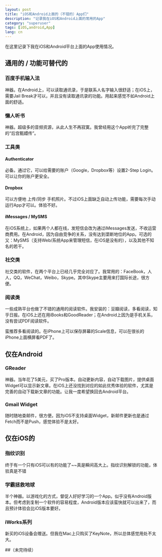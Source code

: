 ```yaml
---
layout: post
title: "iOS和Android上面的（不错的）App们"
description: "记录我在iOS和Android上面的常用的App"
category: "superuser"
tags: [iOS,android,App]
lang: cn
---
```


在这里记录下我在iOS和Android平台上面的App使用情况。

## 通用的 / 功能可替代的

### 百度手机输入法
神器。在Android上，可以读取通讯录，于是联系人名字输入很舒适；在iOS上，需要Jail Break才可以，并且没有读取通讯录的功能。用起来感觉不如Android上面的舒适。

### 懒人听书
神器。超级多的音频资源，从此人生不再寂寞。我曾经用这个App听完了完整的“后宫甄嬛传”。

### 工具类
#### Authenticator
必备。通过它，可以给需要的账户（Google，Dropbox等）设置2-Step Login。可以让你的账户更安全。
#### Dropbox
可以方便地 上传/同步 手机照片。不过iOS上面缺乏自动上传功能，需要每次手动运行App才可以。体验不好。
#### iMessages / MySMS
在iOS系统上，如果两个人都在线，发短信会改为通过iMessages发送，不收运营商费用。在Android，因为自由竞争的关系，没有达到垄断地位的App。可选的又：MySMS（支持Web/系统App来管理短信，在iOS是没有的），以及其他不知名的若干。

### 社交类
社交类的软件，在两个平台上已经几乎完全对应了。我常用的：FaceBook，人人，QQ，WeChat，Weibo，Skype。其中Skype主要用来打国际长途，很方便。

### 阅读类
一些成熟平台也做了不错的通用的阅读软件。我安装的：豆瓣阅读，多看阅读，知乎日报。在iOS上还在用iBooks和GoodReader；在Android上因为是手机关系，没有尝试PDF阅读软件。

蛮推荐多看阅读的。在iPhone上可以保存屏幕的Scale信息，可以在很长的iPhone上面横屏看PDF了。

## 仅在Android
### GReader
神器。当年花了5美元，买了Pro版本。自动更新内容，自动下载图片，提供桌面Widget可以显示新文章。在iOS上还没找到对应的如此优秀体验的软件，尤其是完善的自动下载新文章的功能。让我一度希望换回去Android平台。
### Gmail Widget
随时随地查邮件，很方便。因为iOS不支持桌面Widget，新邮件更新也是通过Fetch而不是Push，感觉体验不是太好。

## 仅在iOS的
### 指纹识别
终于有一个只有iOS可以有的功能了~~真是瞬间高大上。指纹识别解锁的功能，体验真是不错
### 学霸拯救地球
半个神器。以游戏化的方式，督促人好好学习的一个App。似乎没有Android版本。但考虑到复制一个软件的容易程度，Android版本应该蛮快就可以出来了，而且预计体验会比iOS版本要好。
### iWorks系列
新买的iOS设备会赠送。但我在Mac上只购买了KeyNote，所以总体感觉用处不太大。


##（未完待续）